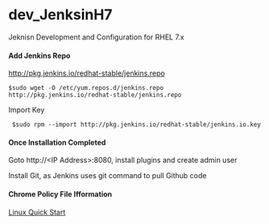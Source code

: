 # dev_JenksinH7
Jeknisn Development and Configuration for RHEL 7.x

#### Add Jenkins Repo
http://pkg.jenkins.io/redhat-stable/jenkins.repo<br/>

`$sudo wget -O /etc/yum.repos.d/jenkins.repo http://pkg.jenkins.io/redhat-stable/jenkins.repo`<br/>

Import Key<br/>

` $sudo rpm --import http://pkg.jenkins.io/redhat-stable/jenkins.io.key`<br/>

#### Once Installation Completed
Goto http://\<IP Address\>:8080, install plugins and create admin user <br/>
  
Install Git, as Jenkins uses git command to pull Github code<br/>

#### Chrome Policy File Ifformation
[Linux Quick Start](https://sites.google.com/a/chromium.org/dev/administrators/linux-quick-start)<br/>

